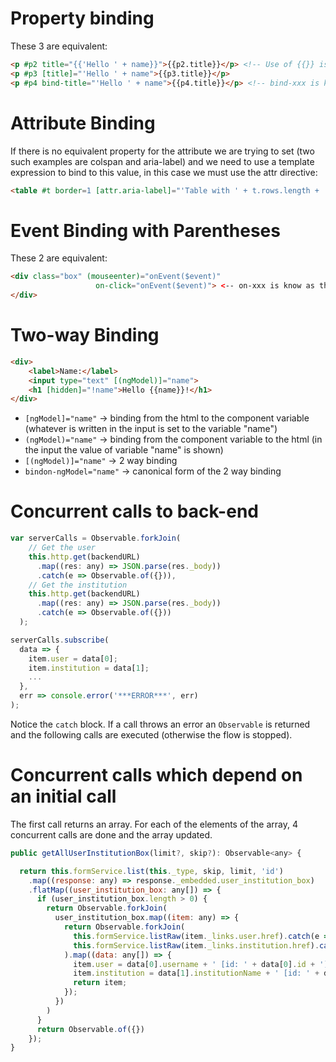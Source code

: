 # Property binding
These 3 are equivalent:
```html
<p #p2 title="{{'Hello ' + name}}">{{p2.title}}</p> <!-- Use of {{}} is called interpolation -->
<p #p3 [title]="'Hello ' + name">{{p3.title}}</p>
<p #p4 bind-title="'Hello ' + name">{{p4.title}}</p> <!-- bind-xxx is known as the canonical form and is the same as [xxx] -->
```
# Attribute Binding
If there is no equivalent property for the attribute we are trying to set (two such examples are colspan and aria-label) and we need to use a template expression to bind to this value, in this case we must use the attr directive:
```html
<table #t border=1 [attr.aria-label]="'Table with ' + t.rows.length + ' rows'">
```
# Event Binding with Parentheses
These 2 are equivalent:
```html
<div class="box" (mouseenter)="onEvent($event)"
                   on-click="onEvent($event)"> <-- on-xxx is know as the canonical form -->
</div>
```
# Two-way Binding
```html
<div>
    <label>Name:</label>
    <input type="text" [(ngModel)]="name">
    <h1 [hidden]="!name">Hello {{name}}!</h1>
</div>
```
* <code>[ngModel]="name"</code> -> binding from the html to the component variable (whatever is written in the input is set to the variable "name")
* <code>(ngModel)="name"</code> -> binding from the component variable to the html (in the input the value of variable "name" is shown)
* <code>[(ngModel)]="name"</code> -> 2 way binding
* <code>bindon-ngModel="name"</code> -> canonical form of the 2 way binding

# Concurrent calls to back-end
```javascript
var serverCalls = Observable.forkJoin(
    // Get the user
    this.http.get(backendURL)
      .map((res: any) => JSON.parse(res._body))
      .catch(e => Observable.of({})),
    // Get the institution
    this.http.get(backendURL)
      .map((res: any) => JSON.parse(res._body))
      .catch(e => Observable.of({}))
  );

serverCalls.subscribe(
  data => {
    item.user = data[0];
    item.institution = data[1];
    ...
  },
  err => console.error('***ERROR***', err)
);
```
Notice the <code>catch</code> block. If a call throws an error an <code>Observable</code> is returned and the following calls are executed (otherwise the flow is stopped).

# Concurrent calls which depend on an initial call
The first call returns an array. For each of the elements of the array, 4 concurrent calls are done and the array updated.
```javascript
public getAllUserInstitutionBox(limit?, skip?): Observable<any> {

  return this.formService.list(this._type, skip, limit, 'id')
    .map((response: any) => response._embedded.user_institution_box)
    .flatMap((user_institution_box: any[]) => {
      if (user_institution_box.length > 0) {
        return Observable.forkJoin(
          user_institution_box.map((item: any) => {
            return Observable.forkJoin(
              this.formService.listRaw(item._links.user.href).catch(e => Observable.of({})),
              this.formService.listRaw(item._links.institution.href).catch(e => Observable.of({}))
            ).map((data: any[]) => {
              item.user = data[0].username + ' [id: ' + data[0].id + ']';
              item.institution = data[1].institutionName + ' [id: ' + data[1].id + ']';
              return item;
            });
          })
        )
      }
      return Observable.of({})
    });
}
```
